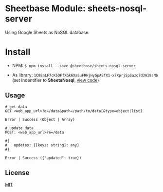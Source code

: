 # Sheetbase Module: sheets-nosql-server

Using Google Sheets as NoSQL database.

# Install

- NPM: ``$ npm install --save @sheetbase/sheets-nosql-server``

- As library: ``1C88aLF7cK6DFfXGk6Xa8uFRHjHyGpAEfX1-x7XprjSpSazq7d3AI8sNb`` (set Indentifier to **SheetsNosql**, [view code](https://script.google.com/d/1C88aLF7cK6DFfXGk6Xa8uFRHjHyGpAEfX1-x7XprjSpSazq7d3AI8sNb/edit?usp=sharing))

## Usage

```http
# get data
GET <web_app_url>?e=/data&path=/path/to/data[&type=object|list]

Error | Success (Object | Array)

# update data
POST: <web_app_url>?e=/data

#{
#	updates: {[keys: string]: any}
#}

Error | Success ({"updated": true})
```

## License

[MIT][license-url]

[license-url]: https://github.com/sheetbase/module-sheets-nosql-server/blob/master/LICENSE